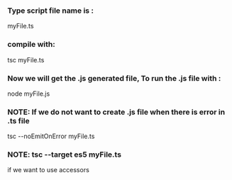 ### Type script file name is :

myFile.ts

### compile with: 

tsc myFile.ts

### Now we will get the .js generated file,  To  run the .js file with :

node myFile.js

### NOTE: If we do not want to create .js file when there is error in .ts file

tsc --noEmitOnError myFile.ts

### NOTE: tsc --target es5 myFile.ts

if we want to use accessors
